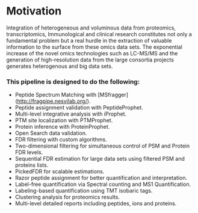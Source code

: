 # Motivation
Integration of heterogeneous and voluminous data from proteomics, transcriptomics, Immunological and clinical research constitutes not only a fundamental problem but a real hurdle in the extraction of valuable information to the surface from these omics data sets. The exponential increase of the novel omics technologies such as LC-MS/MS and the generation of high-resolution data from the large consortia projects generates heterogenous and big data sets. 

### This pipeline is designed to do the following:
* Peptide Spectrum Matching with [MSfragger] (http://fragpipe.nesvilab.org/).
* Peptide assignment validation with PeptideProphet.
* Multi-level integrative analysis with iProphet.
* PTM site localization with PTMProphet.
* Protein inference with ProteinProphet.
* Open Search data validation.
* FDR filtering with custom algorithms.
* Two-dimensional filtering for simultaneous control of PSM and Protein FDR levels.
* Sequential FDR estimation for large data sets using filtered PSM and proteins lists.
* PickedFDR for scalable estimations.
* Razor peptide assignment for better quantification and interpretation.
* Label-free quantification via Spectral counting and MS1 Quantification.
* Labeling-based quantification using TMT isobaric tags.
* Clustering analysis for proteomics results.
* Multi-level detailed reports including peptides, ions and proteins.


